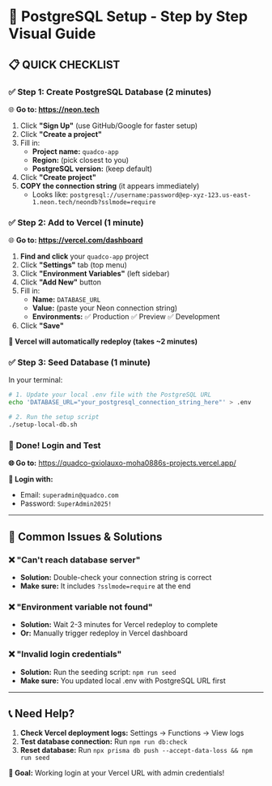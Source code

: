 # 🎯 PostgreSQL Setup - Step by Step Visual Guide

## 📋 **QUICK CHECKLIST**

### ✅ **Step 1: Create PostgreSQL Database (2 minutes)**

🌐 **Go to: https://neon.tech**

1. Click **"Sign Up"** (use GitHub/Google for faster setup)
2. Click **"Create a project"**
3. Fill in:
   - **Project name:** `quadco-app`
   - **Region:** (pick closest to you)
   - **PostgreSQL version:** (keep default)
4. Click **"Create project"**
5. **COPY the connection string** (it appears immediately)
   - Looks like: `postgresql://username:password@ep-xyz-123.us-east-1.neon.tech/neondb?sslmode=require`

### ✅ **Step 2: Add to Vercel (1 minute)**

🌐 **Go to: https://vercel.com/dashboard**

1. **Find and click** your `quadco-app` project
2. Click **"Settings"** tab (top menu)
3. Click **"Environment Variables"** (left sidebar)
4. Click **"Add New"** button
5. Fill in:
   - **Name:** `DATABASE_URL`
   - **Value:** (paste your Neon connection string)
   - **Environments:** ✅ Production ✅ Preview ✅ Development
6. Click **"Save"**

**🔄 Vercel will automatically redeploy (takes ~2 minutes)**

### ✅ **Step 3: Seed Database (1 minute)**

In your terminal:

```bash
# 1. Update your local .env file with the PostgreSQL URL
echo 'DATABASE_URL="your_postgresql_connection_string_here"' > .env

# 2. Run the setup script
./setup-local-db.sh
```

### 🎉 **Done! Login and Test**

**🌐 Go to:** https://quadco-gxiolauxo-moha0886s-projects.vercel.app/

**🔑 Login with:**
- Email: `superadmin@quadco.com`
- Password: `SuperAdmin2025!`

---

## 🚨 **Common Issues & Solutions**

### ❌ "Can't reach database server"
- **Solution:** Double-check your connection string is correct
- **Make sure:** It includes `?sslmode=require` at the end

### ❌ "Environment variable not found"
- **Solution:** Wait 2-3 minutes for Vercel redeploy to complete
- **Or:** Manually trigger redeploy in Vercel dashboard

### ❌ "Invalid login credentials"
- **Solution:** Run the seeding script: `npm run seed`
- **Make sure:** You updated local .env with PostgreSQL URL first

---

## 📞 **Need Help?**

1. **Check Vercel deployment logs:** Settings → Functions → View logs
2. **Test database connection:** Run `npm run db:check`
3. **Reset database:** Run `npx prisma db push --accept-data-loss && npm run seed`

**🎯 Goal:** Working login at your Vercel URL with admin credentials!
